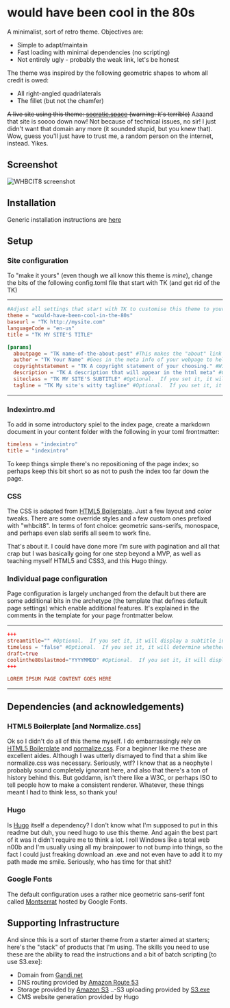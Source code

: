 would have been cool in the 80s
===============================

A minimalist, sort of retro theme.  Objectives are:

* Simple to adapt/maintain
* Fast loading with minimal dependencies (no scripting)
* Not entirely ugly - probably the weak link, let's be honest

The theme was inspired by the following geometric shapes to whom all credit is owed:

* All right-angled quadrilaterals
* The fillet (but not the chamfer)

~~A live site using this theme: [socratic.space](http://socratic.space) (warning: it's terrible)~~ Aaaand that site is soooo down now!  Not because of technical issues, no sir!  I just didn't want that domain any more (it sounded stupid, but you knew that).  Wow, guess you'll just have to trust me, a random person on the internet, instead.  Yikes.

## Screenshot

![WHBCIT8 screenshot](https://raw.githubusercontent.com/pedrodude/would-have-been-cool-in-the-80s/master/images/screenshot.png "WHBCIT8 screenshot")

## Installation

Generic installation instructions are [here](https://gohugo.io/themes/installing/)

## Setup

### Site configuration

To "make it yours" (even though we all know this theme is *mine*), change the bits of the following config.toml file that start with TK (and get rid of the TK)

---
```toml
#Adjust all settings that start with TK to customise this theme to your site.  Also remove the TK
theme = "would-have-been-cool-in-the-80s"
baseurl = "TK http://mysite.com"
languageCode = "en-us"
title = "TK MY SITE'S TITLE"

[params]
  aboutpage = "TK name-of-the-about-post" #This makes the "about" link in the header function.  It must be the exact filename of your about page without the file extension.  E.g. if your about page is called "mysiteabout.md" then enter in "mysiteabout"
  author = "TK Your Name" #Goes in the meta info of your webpage to help identify you as the author of the content
  copyrightstatement = "TK A copyright statement of your choosing." #Will appear in the footer of each page.
  description = "TK A description that will appear in the html meta" #Goes in the meta info of your webpage to describe the content of your site
  siteclass = "TK MY SITE'S SUBTITLE" #Optional.  If you set it, it will display a subtitle in a contrasting color (adjustable within the CSS) on the site's index page.
  tagline = "TK My site's witty tagline" #Optional.  If you set it, it will display a tagline for the website underneath the titles.  By default it appears italicized.
```
---

### Indexintro.md

To add in some introductory spiel to the index page, create a markdown document in your content folder with the following in your toml frontmatter:
```toml
timeless = "indexintro"
title = "indexintro"
```
To keep things simple there's no repositioning of the page index; so perhaps keep this bit short so as not to push the index too far down the page.

### CSS

The CSS is adapted from [HTML5 Boilerplate](http://gohugo.io).  Just a few layout and color tweaks.  There are some override styles and a few custom ones prefixed with "whbcit8".  In terms of font choice: geometric sans-serifs, monospace, and perhaps even slab serifs all seem to work fine.

That's about it.  I could have done more I'm sure with pagination and all that crap but I was basically going for one step beyond a MVP, as well as teaching myself HTML5 and CSS3, and this Hugo thingy.

### Individual page configuration

Page configuration is largely unchanged from the default but there are some additional bits in the archetype (the template that defines default page settings) which enable additional features.  It's explained in the comments in the template for your page frontmatter below.

---
```toml
+++
streamtitle="" #Optional.  If you set it, it will display a subtitle in a contrasting color (adjustable within the CSS) on the individual page.
timeless = "false" #Optional.  If you set it, it will determine whether the post displays date features (displaying a date on the post summary on the index page, date in the page title).  Changing the value to true suppresses all of these features, with the exception of the last modified date shown by the pedrolastmod parameter
draft=true
coolinthe80slastmod="YYYYMMDD" #Optional.  If you set it, it will display a Last Modified Date under the footer.  This is not automated at all, nor formatted, but simply provides a basic ability to indicate that the creation date differs from the modified date.  If left unchanged, it will display the created date.
+++

LOREM IPSUM PAGE CONTENT GOES HERE
```
---

## Dependencies (and acknowledgements)

### HTML5 Boilerplate [and Normalize.css]

Ok so I didn't do all of this theme myself.  I do embarrassingly rely on [HTML5 Boilerplate](https://html5boilerplate.com/) and [normalize.css](https://necolas.github.io/normalize.css/).  For a beginner like me these are excellent aides.  Although I was utterly dismayed to find that a shim like normalize.css was necessary.  Seriously, wtf?  I know that as a neophyte I probably sound completely ignorant here, and also that there's a ton of history behind this.  But goddamn, isn't there like a W3C, or perhaps ISO to tell people how to make a consistent renderer.  Whatever, these things meant I had to think less, so thank you!

### Hugo

Is [Hugo](http://gohugo.io) itself a dependency?  I don't know what I'm supposed to put in this readme but duh, you need hugo to use this theme.  And again the best part of it was it didn't require me to think a lot.  I roll Windows like a total web n00b and I'm usually using all my brainpower to not bump into things, so the fact I could just freaking download an .exe and not even have to add it to my path made me smile.  Seriously, who has time for that shit?

### Google Fonts

The default configuration uses a rather nice geometric sans-serif font called [Montserrat](https://www.google.com/fonts/specimen/Montserrat) hosted by Google Fonts.

## Supporting Infrastructure

And since this is a sort of starter theme from a starter aimed at starters; here's the "stack" of products that I'm using.  The skills you need to use these are the ability to read the instructions and a bit of batch scripting [to use S3.exe]:
- Domain from [Gandi.net](http://gandi.net)
- DNS routing provided by [Amazon Route 53](https://aws.amazon.com/route53/)
- Storage provided by [Amazon S3](https://aws.amazon.com/s3/)
..-S3 uploading provided by [S3.exe](https://s3.codeplex.com/)
- CMS website generation provided by Hugo
